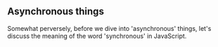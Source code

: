 ## Asynchronous things

Somewhat perversely, before we dive into 'asynchronous' things, let's discuss the meaning of the word 'synchronous' in JavaScript.
